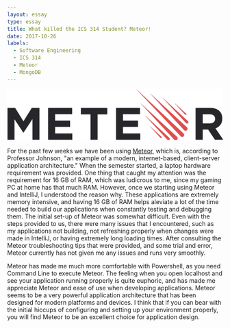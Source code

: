 ```yaml
---
layout: essay
type: essay
title: What killed the ICS 314 Student? Meteor!
date: 2017-10-26
labels:
  - Software Engineering
  - ICS 314
  - Meteor
  - MongoDB
---
```


<img class="ui medium left image" src="../images/meteor.png">

For the past few weeks we have been using <a href="https://www.meteor.com/">Meteor</a>, which is, according to Professor Johnson, "an example of a modern, internet-based, client-server application architecture." When the semester started, a laptop hardware requirement was provided. One thing that caught my attention was the requirement for 16 GB of RAM, which was ludicrous to me, since my gaming PC at home has that much RAM. However, once we starting using Meteor and IntelliJ, I understood the reason why. These applications are extremely memory intensive, and having 16 GB of RAM helps aleviate a lot of the time needed to build our applications when constantly testing and debugging them. The initial set-up of Meteor was somewhat difficult. Even with the steps provided to us, there were many issues that I encountered, such as my applications not building, not refreshing properly when changes were made in IntelliJ, or having extremely long loading times. After consulting the Meteor troubleshooting tips that were provided, and some trial and error, Meteor currently has not given me any issues and runs very smoothly.

Meteor has made me much more comfortable with Powershell, as you need Command Line to execute Meteor. The feeling when you open localhost and see your application running properly is quite euphoric, and has made me appreciate Meteor and ease of use when developing applications. Meteor seems to be a very powerful application architecture that has been designed for modern platforms and devices. I think that if you can bear with the initial hiccups of configuring and setting up your environment properly, you will find Meteor to be an excellent choice for application design.
